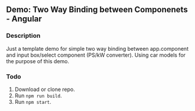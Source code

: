 ## Demo: Two Way Binding between Componenets - Angular

### Description
Just a template demo for simple two way binding between app.component and input box/select component (PS/kW converter). Using car models for the purpose of this demo.

### Todo
1. Download or clone repo.
2. Run `npm run build`.
3. Run `npm start`.
